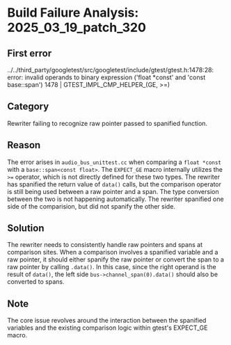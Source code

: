 # Build Failure Analysis: 2025_03_19_patch_320

## First error

../../third_party/googletest/src/googletest/include/gtest/gtest.h:1478:28: error: invalid operands to binary expression ('float *const' and 'const base::span<const float>')
 1478 | GTEST_IMPL_CMP_HELPER_(GE, >=)

## Category
Rewriter failing to recognize raw pointer passed to spanified function.

## Reason
The error arises in `audio_bus_unittest.cc` when comparing a `float *const` with a `base::span<const float>`. The `EXPECT_GE` macro internally utilizes the `>=` operator, which is not directly defined for these two types. The rewriter has spanified the return value of `data()` calls, but the comparison operator is still being used between a raw pointer and a span. The type conversion between the two is not happening automatically. The rewriter spanified one side of the comparision, but did not spanify the other side.

## Solution
The rewriter needs to consistently handle raw pointers and spans at comparison sites. When a comparison involves a spanified variable and a raw pointer, it should either spanify the raw pointer or convert the span to a raw pointer by calling `.data()`. In this case, since the right operand is the result of `data()`, the left side `bus->channel_span(0).data()` should also be converted to spans.

## Note

The core issue revolves around the interaction between the spanified variables and the existing comparison logic within gtest's EXPECT_GE macro.